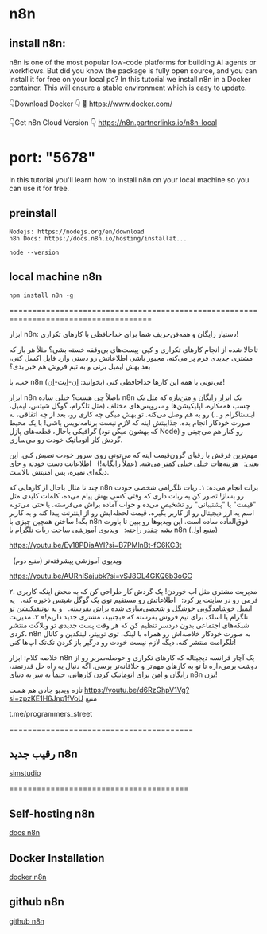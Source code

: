 # n8n


## install n8n:

n8n is one of the most popular low-code platforms for building AI agents or workflows. But did you know the package is fully open source, and you can install it for free on your local pc? In this tutorial we install n8n in a Docker container. This will ensure a stable environment which is easy to update.

👇Download Docker 👇
🔗 https://www.docker.com/

👇Get n8n Cloud Version 👇
https://n8n.partnerlinks.io/n8n-local

port: "5678"
=====================================================================================

In this tutorial you'll learn how to install n8n on your local machine so you can use it for free.

## preinstall
```
Nodejs: https://nodejs.org/en/download
n8n Docs: https://docs.n8n.io/hosting/installat...
```

```
node --version
```

## local machine n8n
```
npm install n8n -g
```

=====================================================================================


ابزار n8n: دستیار رایگان و همه‌فن‌حریف شما برای خداحافظی با کارهای تکراری!

تاحالا شده از انجام کارهای تکراری و کپی-پیست‌های بی‌وقفه خسته بشی؟ مثلاً هر بار که مشتری جدیدی فرم پر می‌کنه، مجبور باشی اطلاعاتش رو دستی وارد فایل اکسل کنی، بعد بهش ایمیل بزنی و به تیم فروش هم خبر بدی؟

خب، با n8n (بخوانید: اِن-اِیت-اِن) می‌تونی با همه این کارها خداحافظی کنی!

ابزار n8n اصلاً چی هست؟
خیلی ساده، n8n یک ابزار رایگان و متن‌بازه که مثل یک چسب همه‌کاره، اپلیکیشن‌ها و سرویس‌های مختلف (مثل تلگرام، گوگل شیتس، ایمیل، اینستاگرام و...) رو به هم وصل می‌کنه. تو بهش میگی چه کاری رو، بعد از چه اتفاقی، به صورت خودکار انجام بده.
جذابیتش اینه که لازم نیست برنامه‌نویس باشی! با یک محیط گرافیکی باحال، قطعه‌های پازل (که بهشون میگن نود Node) رو کنار هم می‌چینی و گردش کار اتوماتیک خودت رو می‌سازی.

مهم‌ترین فرقش با رقبای گرون‌قیمت اینه که می‌تونی روی سرور خودت نصبش کنی. این یعنی:
  هزینه‌هات خیلی خیلی کمتر می‌شه. (عملاً رایگانه!)
  اطلاعاتت دست خودته و جای دیگه‌ای نمیره، پس امنیتش بالاست.

چند تا مثال باحال از کارهایی که n8n برات انجام می‌ده:
۱. ربات تلگرامی شخصی خودت رو بساز!
تصور کن یه ربات داری که وقتی کسی بهش پیام می‌ده، کلمات کلیدی مثل "قیمت" یا "پشتیبانی" رو تشخیص می‌ده و جواب آماده براش می‌فرسته. یا حتی می‌تونه اسم یه ارز دیجیتال رو از کاربر بگیره، قیمت لحظه‌ایش رو از اینترنت پیدا کنه و به کاربر بگه! ساختن همچین چیزی با n8n فوق‌العاده ساده‌ است.
این ویدیوها رو ببین تا باورت بشه چقدر راحته:
  ویدیوی آموزشی ساخت ربات تلگرام با n8n (منبع اول)

https://youtu.be/Ey18PDiaAYI?si=B7PMlnBt-fC6KC3t

  ویدیوی آموزشی پیشرفته‌تر (منبع دوم)

https://youtu.be/AURnISajubk?si=vSJ8OL4GKQ6b3oGC

۲. مدیریت مشتری مثل آب خوردن!
یک گردش کار طراحی کن که به محض اینکه کاربری فرمی رو در سایتت پر کرد:
  اطلاعاتش رو مستقیم توی یک گوگل شیتس ذخیره کنه.
  یه ایمیل خوشامدگویی خوشگل و شخصی‌سازی شده براش بفرسته.
  و یه نوتیفیکیشن تو تلگرام یا اسلک برای تیم فروش بفرسته که «بجنبید، مشتری جدید داریم!»
۳. مدیریت شبکه‌های اجتماعی بدون دردسر
تنظیم کن که هر وقت پست جدیدی تو وبلاگت منتشر کردی، n8n به صورت خودکار خلاصه‌اش رو همراه با لینک، توی توییتر، لینکدین و کانال تلگرامت منتشر کنه. دیگه لازم نیست خودت رو درگیر باز کردن تک‌تک اپ‌ها کنی!

خلاصه کلام:
ابزار n8n یک آچار فرانسه دیجیتاله که کارهای تکراری و حوصله‌سربر رو از دوشت برمی‌داره تا تو به کارهای مهم‌تر و خلاقانه‌تر برسی. اگه دنبال یه راه حل قدرتمند، رایگان و امن برای اتوماتیک کردن کارهاتی، حتماً یه سر به دنیای n8n بزن!

تازه ویدیو جادی هم هست 
https://youtu.be/d6RzGhpV1Vg?si=zpzKE1H6Jnp1fVoU
منبع



t.me/programmers_street

========================================


## رقیب جدید n8n

[simstudio](https://simstudio.ai)

=======================================


## Self-hosting n8n

[ docs n8n ](https://docs.n8n.io/hosting/)

## Docker Installation

[ docker n8n ](https://docs.n8n.io/hosting/installation/docker/)

## github n8n
[ github n8n ](https://github.com/n8n-io/n8n-desktop-app)
